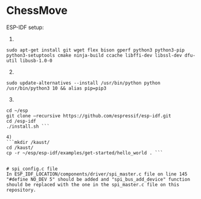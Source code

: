 # ChessMove

ESP-IDF setup:

1) 
```sudo apt-get install git wget flex bison gperf python3 python3-pip python3-setuptools cmake ninja-build ccache libffi-dev libssl-dev dfu-util libusb-1.0-0 ```

2) 
```sudo update-alternatives --install /usr/bin/python python /usr/bin/python3 10 && alias pip=pip3```

3) 
```mkdir -p ~/esp
cd ~/esp 
git clone –recursive https://github.com/espressif/esp-idf.git 
cd /esp-idf 
./install.sh ```

4)
```mkdir /kaust/ 
cd /kaust/ 
cp -r ~/esp/esp-idf/examples/get-started/hello_world . ```


# spi_config.c file
In ESP_IDF_LOCATION/components/driver/spi_master.c file on line 145 "#define NO_DEV 5" should be added and "spi_bus_add_device" function should be replaced with the one in the spi_master.c file on this repository.



